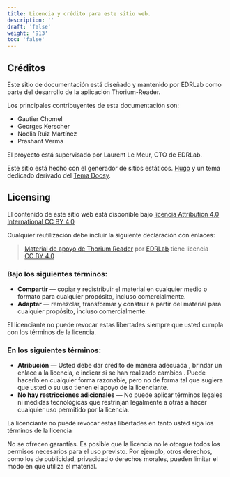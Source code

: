 ```yaml
---
title: Licencia y crédito para este sitio web.
description: ''
draft: 'false'
weight: '913'
toc: 'false'
---
```


## Créditos

Este sitio de documentación está diseñado y mantenido por EDRLab como parte del desarrollo de la aplicación Thorium-Reader.

Los principales contribuyentes de esta documentación son:

- Gautier Chomel
- Georges Kerscher
- Noelia Ruiz Martínez
- Prashant Verma

El proyecto está supervisado por Laurent Le Meur, CTO de EDRLab.

Este sitio está hecho con el generador de sitios estáticos. [Hugo](https://gohugo.io/) y un tema dedicado derivado del [Tema Docsy](https://www.docsy.dev/).

## Licensing

El contenido de este sitio web está disponible bajo [licencia Attribution 4.0 International CC BY 4.0](https://creativecommons.org/licenses/by/4.0/deed.es)

Cualquier reutilización debe incluir la siguiente declaración con enlaces:

> <p xmlns:cc="http://creativecommons.org/ns#" xmlns:dct="http://purl.org/dc/terms/"><a property="dct:title" rel=" cc:attributionURL" href="https://thorium.edrlab.org/">Material de apoyo de Thorium Reader</a> por <a rel="cc:attributionURL dct:creator" property="cc:attributionName" href="https://edrlab.org/">EDRLab</a> tiene licencia <a href="https://creativecommons.org/licenses/by/4.0/?ref=chooser-v1" target=" _blank" rel="licencia noopener noreferrer" style="display:inline-block;">CC BY 4.0</a><img estilo="altura:22px!importante;margin-izquierda:3px;vertical-align:text-bottom;" src="https://mirrors.creativecommons.org/presskit/icons/cc.svg?ref=chooser-v1" alt=""><img style="altura:22px!important;margin-left:3px;vertical -align:text-bottom;" src="https://mirrors.creativecommons.org/presskit/icons/by.svg?ref=chooser-v1" alt=""></p>

### Bajo los siguientes términos:

- **Compartir** — copiar y redistribuir el material en cualquier medio o formato para cualquier propósito, incluso comercialmente.
- **Adaptar** — remezclar, transformar y construir a partir del material para cualquier propósito, incluso comercialmente.

El licenciante no puede revocar estas libertades siempre que usted cumpla con los términos de la licencia.

### En los siguientes términos:

- **Atribución** — Usted debe dar crédito de manera adecuada , brindar un enlace a la licencia, e indicar si se han realizado cambios . Puede hacerlo en cualquier forma razonable, pero no de forma tal que sugiera que usted o su uso tienen el apoyo de la licenciante.
- **No hay restricciones adicionales** — No puede aplicar términos legales ni medidas tecnológicas que restrinjan legalmente a otras a hacer cualquier uso permitido por la licencia.

La licenciante no puede revocar estas libertades en tanto usted siga los términos de la licencia

No se ofrecen garantías. Es posible que la licencia no le otorgue todos los permisos necesarios para el uso previsto. Por ejemplo, otros derechos, como los de publicidad, privacidad o derechos morales, pueden limitar el modo en que utiliza el material.
